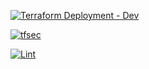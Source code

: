 [![Terraform Deployment - Dev](https://github.com/carolinanonato/ontarioskills/actions/workflows/dev_deployment.yml/badge.svg)](https://github.com/carolinanonato/ontarioskills/actions/workflows/dev_deployment.yml)

[![tfsec](https://github.com/carolinanonato/ontarioskills/actions/workflows/tfsec.yml/badge.svg)](https://github.com/carolinanonato/ontarioskills/actions/workflows/tfsec.yml)

[![Lint](https://github.com/carolinanonato/ontarioskills/actions/workflows/tflint.yml/badge.svg)](https://github.com/carolinanonato/ontarioskills/actions/workflows/tflint.yml)

